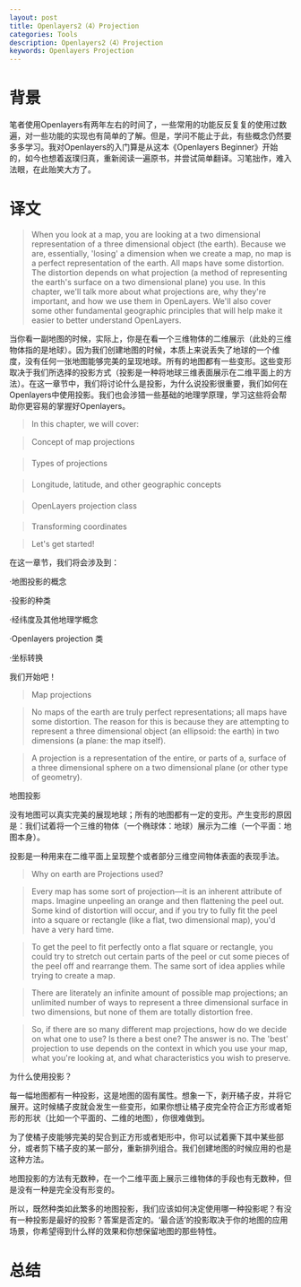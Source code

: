 ```yaml
---
layout: post
title: Openlayers2（4）Projection
categories: Tools
description: Openlayers2（4）Projection
keywords: Openlayers Projection
---
```

# 背景
笔者使用Openlayers有两年左右的时间了，一些常用的功能反反复复的使用过数遍，对一些功能的实现也有简单的了解。但是，学问不能止于此，有些概念仍然要多多学习。我对Openlayers的入门算是从这本《Openlayers Beginner》开始的，如今也想着返璞归真，重新阅读一遍原书，并尝试简单翻译。习笔拙作，难入法眼，在此贻笑大方了。

# 译文
>When you look at a map, you are looking at a two dimensional representation of a three dimensional object (the earth). Because we are, essentially, 'losing' a dimension when we create a map, no map is a perfect representation of the earth. All maps have some distortion. The distortion depends on what projection (a method of representing the earth's surface on a two dimensional plane) you use. In this chapter, we'll talk more about what projections are, why they're important, and how we use them in OpenLayers. We'll also cover some other fundamental geographic principles that will help make it easier to better understand OpenLayers.

当你看一副地图的时候，实际上，你是在看一个三维物体的二维展示（此处的三维物体指的是地球）。因为我们创建地图的时候，本质上来说丢失了地球的一个维度，没有任何一张地图能够完美的呈现地球。所有的地图都有一些变形。这些变形取决于我们所选择的投影方式（投影是一种将地球三维表面展示在二维平面上的方法）。在这一章节中，我们将讨论什么是投影，为什么说投影很重要，我们如何在Openlayers中使用投影。我们也会涉猎一些基础的地理学原理，学习这些将会帮助你更容易的掌握好Openlayers。

>In this chapter, we will cover:

  >Concept of map projections 

 >Types of projections 

 >Longitude, latitude, and other geographic concepts 

 >OpenLayers projection class 

 >Transforming coordinates

>Let's get started!

在这一章节，我们将会涉及到：

·地图投影的概念

·投影的种类

·经纬度及其他地理学概念

·Openlayers projection 类

·坐标转换

我们开始吧！

>Map projections

> No maps of the earth are truly perfect representations; all maps have some distortion. The reason for this is because they are attempting to represent a three dimensional object (an ellipsoid: the earth) in two dimensions (a plane: the map itself).

>A projection is a representation of the entire, or parts of a, surface of a three dimensional sphere on a two dimensional plane (or other type of geometry).


地图投影

没有地图可以真实完美的展现地球；所有的地图都有一定的变形。产生变形的原因是：我们试着将一个三维的物体（一个椭球体：地球）展示为二维（一个平面：地图本身）。

投影是一种用来在二维平面上呈现整个或者部分三维空间物体表面的表现手法。

>Why on earth are Projections used?

>Every map has some sort of projection—it is an inherent attribute of maps. Imagine unpeeling an orange and then flattening the peel out. Some kind of distortion will occur, and if you try to fully fit the peel into a square or rectangle (like a flat, two dimensional map), you'd have a very hard time.

>To get the peel to fit perfectly onto a flat square or rectangle, you could try to stretch out certain parts of the peel or cut some pieces of the peel off and rearrange them. The same sort of idea applies while trying to create a map.

>There are literately an infinite amount of possible map projections; an unlimited number of ways to represent a three dimensional surface in two dimensions, but none of them are totally distortion free.

>So, if there are so many different map projections, how do we decide on what one to use? Is there a best one? The answer is no. The 'best' projection to use depends on the context in which you use your map, what you're looking at, and what characteristics you wish to preserve.

为什么使用投影？

每一幅地图都有一种投影，这是地图的固有属性。想象一下，剥开橘子皮，并将它展开。这时候橘子皮就会发生一些变形，如果你想让橘子皮完全符合正方形或者矩形的形状（比如一个平面的、二维的地图），你很难做到。

为了使橘子皮能够完美的契合到正方形或者矩形中，你可以试着撕下其中某些部分，或者剪下橘子皮的某一部分，重新排列组合。我们创建地图的时候应用的也是这种方法。

地图投影的方法有无数种，在一个二维平面上展示三维物体的手段也有无数种，但是没有一种是完全没有形变的。

所以，既然种类如此繁多的地图投影，我们应该如何决定使用哪一种投影呢？有没有一种投影是最好的投影？答案是否定的。‘最合适’的投影取决于你的地图的应用场景，你希望得到什么样的效果和你想保留地图的那些特性。




# 总结
